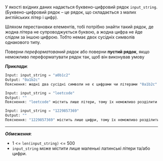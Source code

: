 У якості вхідних даних надається буквено-цифровий рядок `input_string`. (Буквено-цифровий рядок – це рядок, що складається з малих англійських літер і цифр).

Шляхом перестановки елементів, тобі потрібно знайти такий рядок, де жодна літера не супроводжується буквою, а жодна цифра не йде слідом за іншою цифрою. Тобто немає двох сусідніх символів однакового типу.

Поверни _переформатований рядок_ або поверни **пустий рядок**, якщо неможливо переформатувати рядок так, щоб він виконував умову


**_Приклади_**:
```python
Input: input_string = "a0b1c2"
Output: "0a1b2c"
Пояснення: жодні два сусідні символи не є цифрами чи літерами "0a1b2c". Також валідні відповіді: "a0b1c2", "0a1b2c", "0c2a1b".

Input: input_string = "leetcode"
Output: ""
Пояснення: "leetcode" містить лише літери, тому їх неможливо розділити цифрами для виконання умови задачі.

Input: input_string = "1229857369"
Output: ""
Пояснення: "1229857369" містить лише цифри, тому їх неможливо розділити літерами для виконання умови задачі.
```
---
**_Обмеження_**:
- 1 <= `len(input_string)` <= 500
- `input_string` може містити лише маленькі латинські літери та/або цифри.
